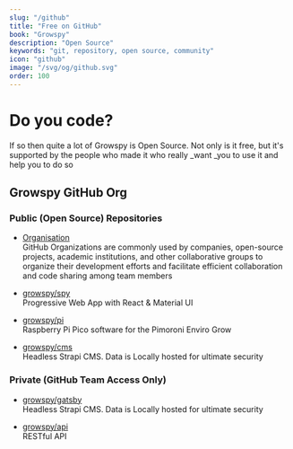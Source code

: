 ```yaml
---
slug: "/github"
title: "Free on GitHub"
book: "Growspy"
description: "Open Source"
keywords: "git, repository, open source, community"
icon: "github"
image: "/svg/og/github.svg"
order: 100
---
```

# Do you code?

If so then quite a lot of Growspy is Open Source. Not only is it free, but 
it's supported by the people who made it who really _want _you to use it and help 
you to do so

##  Growspy GitHub Org

### Public (Open Source) Repositories 

- [Organisation](https://github.com/growspy)  
    GitHub Organizations are commonly used by companies, open-source projects, academic institutions, and other collaborative groups to organize their development efforts and facilitate efficient collaboration and code sharing among team members

- [growspy/spy](https://github.com/growspy/spy)  
    Progressive Web App with React & Material UI

- [growspy/pi](https://github.com/growspy/pi)  
    Raspberry Pi Pico software for the Pimoroni Enviro Grow

- [growspy/cms](https://github.com/growspy/cms)  
    Headless Strapi CMS. Data is Locally hosted for ultimate security

### Private (GitHub Team Access Only)

- [growspy/gatsby](https://github.com/growspy/gatsby)  
    Headless Strapi CMS. Data is Locally hosted for ultimate security

- [growspy/api](https://github.com/growspy/api)  
    RESTful API

    